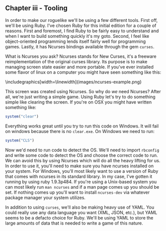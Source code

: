 ## Chapter iii - Tooling

In order to make our roguelike we'll be using a few different tools. First off, we'll be using Ruby. I've chosen Ruby for this initial edition for a couple of reasons. First and foremost, I find Ruby to be fairly easy to understand and when I want to build something quickly it's my goto. Second, I feel like object-oriented programming lends itself fairly well for programming games. Lastly, it has Ncurses bindings available through the gem `curses`.

What is Ncurses you ask? Ncurses stands for New Curses, it's a freeware reimplementation of the original curses library. Its purpose is to make managing screen state easier and more portable. If you've ever installed some flavor of linux on a computer you might have seen something like this:

\includegraphics[width=\linewidth]{images/ncurses-example.png}

This screen was created using Ncurses. So why do *we* need Ncurses? After all, we're just writing a simple game. Using Ruby let's try to do something simple like clearing the screen. If you're on OSX you might have written something like:

```ruby
system("clear")
```

Everything works great until you try to run this code on Windows. It will fail on windows because there is no `clear.exe`. On Windows we need to run:

```ruby
system("CLS")
```

Now we'd need to run code to detect the OS. We'll need to import `rbconfig` and write some code to detect the OS and choose the correct code to run. We can avoid this by using Ncurses which will do all the heavy lifting for us. In order to use it, you'll need to make sure you have ncurses installed on your system. For Windows, you'll most likely want to use a version of Ruby that comes with ncurses in its standard library. In my case, I've gotten it running by using ruby 1.9.3p484. If you're using a Unix-based system you can most likely run `man ncurses` and if a man page comes up you should be set. If nothing comes up you'll want to install `ncurses-dev` via whatever package manager your system utilizes.

In addition to using `curses`, we'll also be making heavy use of YAML. You could really use any data language you want (XML, JSON, etc.), but YAML seems to be a defacto choice for Ruby. We'll be using YAML to store the large amounts of data that is needed to write a game of this nature.
